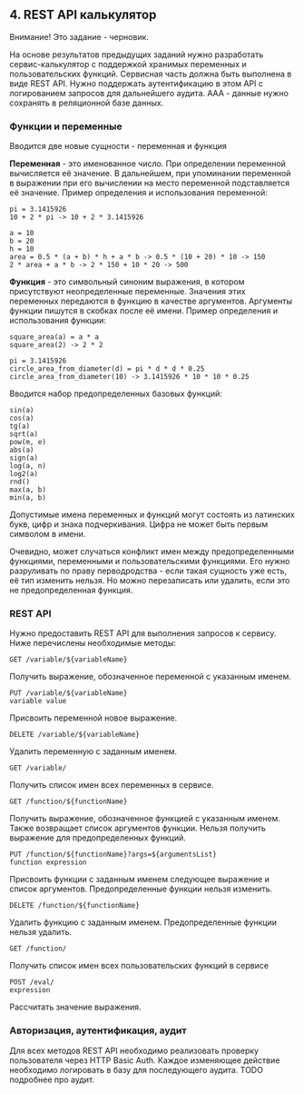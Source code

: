 ## 4. REST API калькулятор

Внимание! Это задание - черновик.

На основе результатов предыдущих заданий нужно разработать сервис-калькулятор с поддержкой хранимых переменных и пользовательских функций.
Сервисная часть должна быть выполнена в виде REST API.
Нужно поддержать аутентификацию в этом API с логированием запросов для дальнейшего аудита.
ААА - данные нужно сохранять в реляционной базе данных.

### Функции и переменные

Вводится две новые сущности - переменная и функция

**Переменная** - это именованное число.
При определении переменной вычисляется её значение. В дальнейшем, при упоминании переменной в выражении при его вычислении на место переменной подставляется её значение.
Пример определения и использования переменной:
```
pi = 3.1415926
10 + 2 * pi -> 10 + 2 * 3.1415926
```
```
a = 10
b = 20
h = 10
area = 0.5 * (a + b) * h + a * b -> 0.5 * (10 + 20) * 10 -> 150
2 * area + a * b -> 2 * 150 + 10 * 20 -> 500
```

**Функция** - это символьный синоним выражения, в котором присутствуют неопределенные переменные.
Значения этих переменных передаются в функцию в качестве аргументов.
Аргументы функции пишутся в скобках после её имени.
Пример определения и использования функции:
```
square_area(a) = a * a
square_area(2) -> 2 * 2
```
```
pi = 3.1415926
circle_area_from_diameter(d) = pi * d * d * 0.25
circle_area_from_diameter(10) -> 3.1415926 * 10 * 10 * 0.25
```

Вводится набор предопределенных базовых функций:
```
sin(a)
cos(a)
tg(a)
sqrt(a)
pow(m, e)
abs(a)
sign(a)
log(a, n)
log2(a)
rnd()
max(a, b)
min(a, b)
```

Допустимые имена переменных и функций могут состоять из латинских букв, цифр и знака подчеркивания.
Цифра не может быть первым символом в имени.

Очевидно, может случаться конфликт имен между предопределенными функциями, переменными и пользовательскими функциями.
Его нужно разруливать по праву перводродства - если такая сущность уже есть, её тип изменить нельзя.
Но можно перезаписать или удалить, если это не предопределенная функция.

### REST API

Нужно предоставить REST API для выполнения запросов к сервису. Ниже перечислены необходимые методы:

```
GET /variable/${variableName}
```
Получить выражение, обозначенное переменной с указанным именем.

```
PUT /variable/${variableName}
variable value
```
Присвоить переменной новое выражение.

```
DELETE /variable/${variableName}
```
Удалить переменную с заданным именем.

```
GET /variable/
```
Получить список имен всех переменных в сервисе.

```
GET /function/${functionName}
```
Получить выражение, обозначенное функцией с указанным именем. Также возвращает список аргументов функции.
Нельзя получить выражение для предопределенных функций.
```
PUT /function/${functionName}?args=${argumentsList}
function expression
```
Присвоить функции с заданным именем следующее выражение и список аргументов.
Предопределенные функции нельзя изменить.

```
DELETE /function/${functionName}
```
Удалить функцию с заданным именем.
Предопределенные функции нельзя удалить.

```
GET /function/
```
Получить список имен всех пользовательских функций в сервисе

```
POST /eval/
expression
```
Рассчитать значение выражения.

### Авторизация, аутентификация, аудит

Для всех методов REST API необходимо реализовать проверку пользователя через HTTP Basic Auth.
Каждое изменяющее действие необходимо логировать в базу для последующего аудита.
TODO подробнее про аудит.
